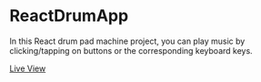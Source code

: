 # ReactDrumApp
In this React drum pad machine project, you can play music by clicking/tapping on buttons or the corresponding keyboard keys.

[Live View](https://ckhgueye.github.io/ReactDrumApp/)
